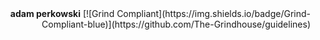 <div align="right">
  <b>adam perkowski</b>
  [![Grind Compliant](https://img.shields.io/badge/Grind-Compliant-blue)](https://github.com/The-Grindhouse/guidelines)
</div>
